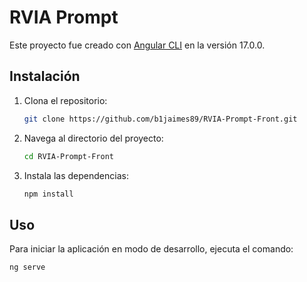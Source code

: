 # RVIA Prompt

Este proyecto fue creado con [Angular CLI](https://github.com/angular/angular-cli) en la versión 17.0.0.

## Instalación

1. Clona el repositorio:

    ```bash
    git clone https://github.com/b1jaimes89/RVIA-Prompt-Front.git
    ```

2. Navega al directorio del proyecto:

    ```bash
    cd RVIA-Prompt-Front
    ```

3. Instala las dependencias:

    ```bash
    npm install
    ```

## Uso

Para iniciar la aplicación en modo de desarrollo, ejecuta el comando:

```bash
ng serve
